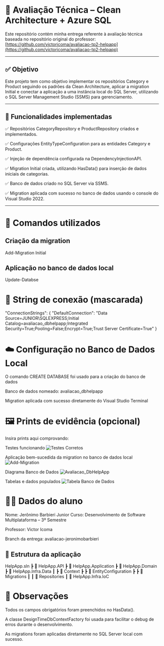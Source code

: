 # 📘 Avaliação Técnica – Clean Architecture + Azure SQL

Este repositório contém minha entrega referente à avaliação técnica baseada no repositório original do professor:  
[https://github.com/victoricoma/avaliacao-tp2-helpapp](https://github.com/victoricoma/avaliacao-tp2-helpapp)

---

## ✅ Objetivo

Este projeto tem como objetivo implementar os repositórios Category e Product seguindo os padrões da Clean Architecture, aplicar a migration Initial e conectar a aplicação a uma instância local do SQL Server, utilizando o SQL Server Management Studio (SSMS) para gerenciamento.

---

## 🚀 Funcionalidades implementadas

✅ Repositórios CategoryRepository e ProductRepository criados e implementados.

✅ Configurações EntityTypeConfiguration para as entidades Category e Product.

✅ Injeção de dependência configurada na DependencyInjectionAPI.

✅ Migration Initial criada, utilizando HasData() para inserção de dados iniciais de categorias.

✅ Banco de dados criado no SQL Server via SSMS.

✅ Migration aplicada com sucesso no banco de dados usando o console do Visual Studio 2022.

---

# 🔧 Comandos utilizados

## Criação da migration

Add-Migration Initial

## Aplicação no banco de dados local

Update-Databse

# 🔗 String de conexão (mascarada)

"ConnectionStrings": {
"DefaultConnection": "Data Source=JUNIOR\\SQLEXPRESS;Initial Catalog=avaliacao_dbhelpapp;Integrated Security=True;Pooling=False;Encrypt=True;Trust Server Certificate=True"
}

# ☁️ Configuração no Banco de Dados Local

O comando CREATE DATABASE foi usado para a criação do banco de dados

Banco de dados nomeado: avaliacao_dbhelpapp

Migration aplicada com sucesso diretamente do Visual Studio Terminal

# 🖼️ Prints de evidência (opcional)

Insira prints aqui comprovando:

Testes funcionando
![Testes Corretos](https://github.com/user-attachments/assets/2ba8cdf9-c578-49a7-9ad2-7c67ef6dba0b)


Aplicação bem-sucedida da migration no banco de dados local
![Add-Migration](https://github.com/user-attachments/assets/8a7dd7e6-90c4-42cd-a435-b292567e7d41)

Diagrama Banco de Dados
![Avaliacao_DbHelpApp](https://github.com/user-attachments/assets/59726947-89d5-4b93-bec4-b97b66a06c84)

Tabelas e dados populados
![Tabela Banco de Dados](https://github.com/user-attachments/assets/6a278f00-7ef3-4adb-8300-5271a98f6969)



# 👨‍💻 Dados do aluno

Nome: Jerônimo Barbieri Junior
Curso: Desenvolvimento de Software Multiplataforma – 3º Semestre

Professor: Victor Icoma

Branch da entrega: avaliacao-jeronimobarbieri

## 🧱 Estrutura da aplicação

HelpApp.sln
┣ 📂 HelpApp.API
┣ 📂 HelpApp.Application
┣ 📂 HelpApp.Domain
┣ 📂 HelpApp.Infra.Data
┃ ┣ 📂 Context
┣ ┣ 📂 EntityConfiguration
┣ ┣ 📂 Migrations
┃ ┃ 📂 Repositories
┃ 📂 HelpApp.Infra.IoC


# 📝 Observações

Todos os campos obrigatórios foram preenchidos no HasData().

A classe DesignTimeDbContextFactory foi usada para facilitar o debug de erros durante o desenvolvimento.

As migrations foram aplicadas diretamente no SQL Server local com sucesso.

```
